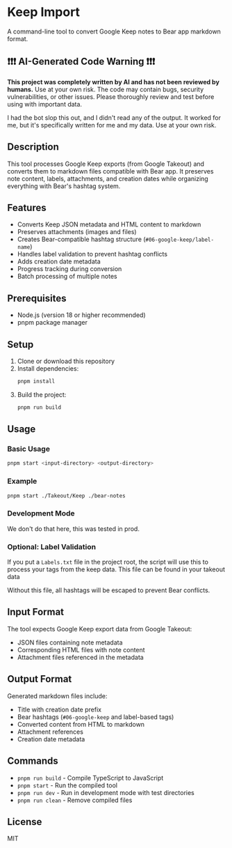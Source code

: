 # Keep Import

A command-line tool to convert Google Keep notes to Bear app markdown format.

## ❗️❗️❗️ AI-Generated Code Warning ❗️❗️❗️

**This project was completely written by AI and has not been reviewed by humans.** Use at your own risk. The code may contain bugs, security vulnerabilities, or other issues. Please thoroughly review and test before using with important data.

I had the bot slop this out, and I didn't read any of the output. It worked for me, but it's specifically written for me and my data. Use at your own risk.

## Description

This tool processes Google Keep exports (from Google Takeout) and converts them to markdown files compatible with Bear app. It preserves note content, labels, attachments, and creation dates while organizing everything with Bear's hashtag system.

## Features

- Converts Keep JSON metadata and HTML content to markdown
- Preserves attachments (images and files)
- Creates Bear-compatible hashtag structure (`#06-google-keep/label-name`)
- Handles label validation to prevent hashtag conflicts
- Adds creation date metadata
- Progress tracking during conversion
- Batch processing of multiple notes

## Prerequisites

- Node.js (version 18 or higher recommended)
- pnpm package manager

## Setup

1. Clone or download this repository
2. Install dependencies:
   ```bash
   pnpm install
   ```
3. Build the project:
   ```bash
   pnpm run build
   ```

## Usage

### Basic Usage

```bash
pnpm start <input-directory> <output-directory>
```

### Example

```bash
pnpm start ./Takeout/Keep ./bear-notes
```

### Development Mode
We don't do that here, this was tested in prod.

### Optional: Label Validation

If you put a `Labels.txt` file in the project root, the script will use this to process your tags from the keep data. This file can be found in your takeout data

Without this file, all hashtags will be escaped to prevent Bear conflicts.

## Input Format

The tool expects Google Keep export data from Google Takeout:
- JSON files containing note metadata
- Corresponding HTML files with note content
- Attachment files referenced in the metadata

## Output Format

Generated markdown files include:
- Title with creation date prefix
- Bear hashtags (`#06-google-keep` and label-based tags)
- Converted content from HTML to markdown
- Attachment references
- Creation date metadata

## Commands

- `pnpm run build` - Compile TypeScript to JavaScript
- `pnpm start` - Run the compiled tool
- `pnpm run dev` - Run in development mode with test directories
- `pnpm run clean` - Remove compiled files

## License

MIT